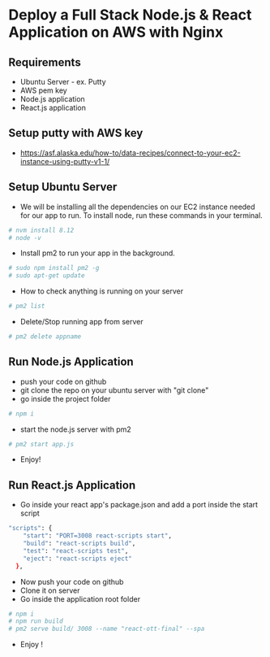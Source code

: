 # Deploy a Full Stack Node.js & React Application on AWS with Nginx 

## Requirements

- Ubuntu Server - ex. Putty
- AWS pem key
- Node.js application
- React.js application

## Setup putty with AWS key
- https://asf.alaska.edu/how-to/data-recipes/connect-to-your-ec2-instance-using-putty-v1-1/

## Setup Ubuntu Server

- We will be installing all the dependencies on our EC2 instance needed for our app to run. To install node, run these commands in your terminal.

 ```sh
# nvm install 8.12
# node -v
``` 

- Install pm2 to run your app in the background.
```sh
# sudo npm install pm2 -g
# sudo apt-get update
``` 
- How to check anything is running on your server
```sh
# pm2 list
``` 
- Delete/Stop running app from server
```sh
# pm2 delete appname
``` 

## Run Node.js Application

- push your code on github
- git clone the repo on your ubuntu server with "git clone"
- go inside the project folder
```sh
# npm i
```
- start the node.js server with pm2 
```sh
# pm2 start app.js
```
- Enjoy!


## Run React.js Application

- Go inside your react app's package.json and add a port inside the start script
```sh
"scripts": {
    "start": "PORT=3008 react-scripts start",
    "build": "react-scripts build",
    "test": "react-scripts test",
    "eject": "react-scripts eject"
  },
```
- Now push your code on github
- Clone it on server
- Go inside the application root folder
 ```sh
# npm i
# npm run build
# pm2 serve build/ 3008 --name "react-ott-final" --spa
```
- Enjoy !
